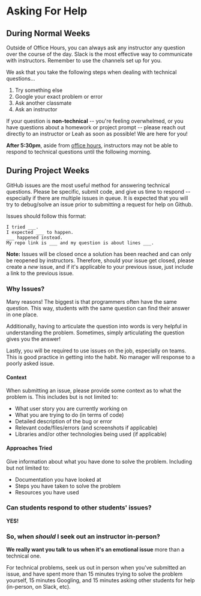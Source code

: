 # Asking For Help

## During Normal Weeks

Outside of Office Hours, you can always ask any instructor any question over the course of the day. Slack is the most effective way to communicate with instructors. Remember to use the channels set up for you.

We ask that you take the following steps when dealing with technical questions...

1. Try something else
2. Google your exact problem or error
3. Ask another classmate
4. Ask an instructor

If your question is **non-technical** -- you're feeling overwhelmed, or you have questions about a homework or project prompt -- please reach out directly to an instructor or Leah as soon as possible! We are here for you!

**After 5:30pm**, aside from [office hours](office-hours.md), instructors may not be able to respond to technical questions until the following morning.

## During Project Weeks

GitHub issues are the most useful method for answering technical questions. Please be specific, submit code, and give us time to respond -- especially if there are multiple issues in queue. It is expected that you will try to debug/solve an issue prior to submitting a request for help on Github.

Issues should follow this format:
```
I tried ___.
I expected ___ to happen.
___ happened instead.
My repo link is ___ and my question is about lines ___.
```

**Note:** Issues will be closed once a solution has been reached and can only be reopened by instructors. Therefore, should your issue get closed, please create a *new* issue, and if it's applicable to your previous issue, just include a link to the previous issue.

### Why Issues?

Many reasons! The biggest is that programmers often have the same question. This way, students with the same question can find their answer in one place.

Additionally, having to articulate the question into words is very helpful in understanding the problem. Sometimes, simply articulating the question gives you the answer!

Lastly, you will be required to use issues on the job, especially on teams. This is good practice in getting into the habit. No manager will response to a poorly asked issue.

#### Context

When submitting an issue, please provide some context as to what the problem is. This includes but is not limited to:
- What user story you are currently working on
- What you are trying to do (in terms of code)
- Detailed description of the bug or error
- Relevant code/files/errors (and screenshots if applicable)
- Libraries and/or other technologies being used (if applicable)

#### Approaches Tried

Give information about what you have done to solve the problem. Including but not limited to:
- Documentation you have looked at
- Steps you have taken to solve the problem
- Resources you have used

### Can students respond to other students' issues?
**YES!**

### So, when *should* I seek out an instructor in-person?
**We really want you talk to us when it's an emotional issue** more than a technical one.

For technical problems, seek us out in person when you've submitted an issue, and have spent more than 15 minutes trying to solve the problem yourself, 15 minutes Googling, and 15 minutes asking other students for help (in-person, on Slack, etc).
